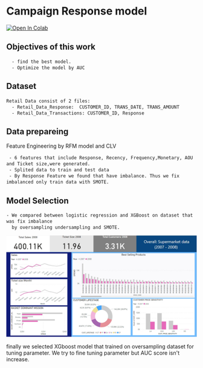 # Campaign Response model
[![Open In Colab](https://colab.research.google.com/assets/colab-badge.svg)](https://colab.research.google.com/drive/1IGurHVvDiRBBvdoL0bn47odCuBCSwVdZ?authuser=3#scrollTo=_5yYAWOwBb-b)
## Objectives of this work 
 
 
      - find the best model.
      - Optimize the model by AUC 


## Dataset
    Retail Data consist of 2 files:
      - Retail_Data_Response:  CUSTOMER_ID, TRANS_DATE, TRANS_AMOUNT
      - Retail_Data_Transactions: CUSTOMER_ID, Response
      
## Data prepareing
   
   Feature Engineering by RFM model and CLV
   
     - 6 features that include Response, Recency, Frequency,Monetary, AOU and Ticket size,were generated.
     - Splited data to train and test data
     - By Response Feature we found that have imbalance. Thus we fix imbalanced only train data with SMOTE.
   
 
 ## Model Selection
    - We compared between logistic regression and XGBoost on dataset that was fix imbalance 
      by oversampling undersampling and SMOTE.
   
   ![alt tag](https://github.com/PBussara/BADS7105/blob/main/01%20CLV%20Dashboard/Dashboard1.jpg)
   
   finally we selected XGboost model that trained on oversampling dataset for tuning parameter.
   We try to fine tuning parameter but AUC score isn't increase.
     

